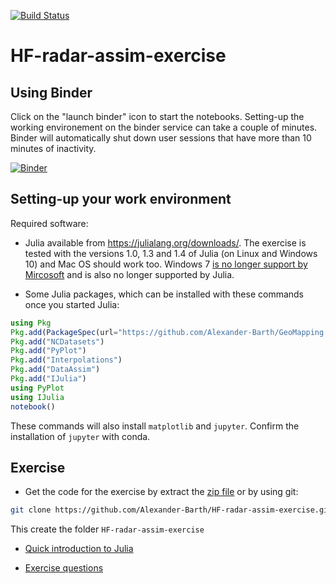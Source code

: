 [![Build Status](https://travis-ci.org/Alexander-Barth/HF-radar-assim-exercise.svg?branch=master)](https://travis-ci.org/Alexander-Barth/HF-radar-assim-exercise)


# HF-radar-assim-exercise

## Using Binder

Click on the "launch binder" icon to start the notebooks. Setting-up the working environement on the binder service can take a couple of minutes. Binder will automatically shut down user sessions that have more than 10 minutes of inactivity. 


[![Binder](https://mybinder.org/badge_logo.svg)](https://mybinder.org/v2/gh/Alexander-Barth/HF-radar-assim-exercise/nb?filepath=assim_exercise.ipynb)

## Setting-up your work environment

Required software:

* Julia available from https://julialang.org/downloads/. The exercise is tested with the versions 1.0, 1.3 and 1.4 of Julia (on Linux and Windows 10) and Mac OS should work too. Windows 7
[is no longer support by Mircosoft](https://support.microsoft.com/en-us/help/4057281/windows-7-support-ended-on-january-14-2020) and is also no longer supported by Julia. 

* Some Julia packages, which can be installed with these commands once you started Julia:

```julia
using Pkg
Pkg.add(PackageSpec(url="https://github.com/Alexander-Barth/GeoMapping.jl", rev="master"))
Pkg.add("NCDatasets")
Pkg.add("PyPlot")
Pkg.add("Interpolations")
Pkg.add("DataAssim")
Pkg.add("IJulia")
using PyPlot
using IJulia
notebook()
```
These commands will also install `matplotlib` and `jupyter`.
Confirm the installation of `jupyter` with conda.

## Exercise

* Get the code for the exercise by extract the [zip file](https://github.com/Alexander-Barth/HF-radar-assim-exercise/archive/master.zip) or by using git:

```bash
git clone https://github.com/Alexander-Barth/HF-radar-assim-exercise.git
```

This create the folder `HF-radar-assim-exercise`

* [Quick introduction to Julia](Julia.md)

* [Exercise questions](https://alexander-barth.github.io/HF-radar-assim-exercise/slides/)


<!--  LocalWords:  assim caen sudo julia NetCDF PyPlot IJulia el cd
 -->
<!--  LocalWords:  mkdir wget emacs EOF setq alist jl dir
 -->
